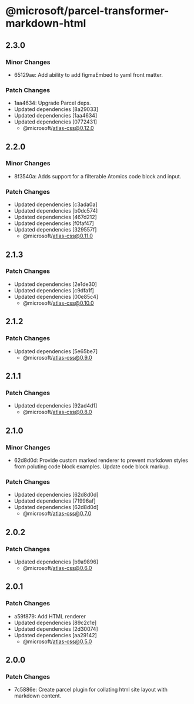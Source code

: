 # @microsoft/parcel-transformer-markdown-html

## 2.3.0

### Minor Changes

- 65129ae: Add ability to add figmaEmbed to yaml front matter.

### Patch Changes

- 1aa4634: Upgrade Parcel deps.
- Updated dependencies [8a29033]
- Updated dependencies [1aa4634]
- Updated dependencies [0772431]
  - @microsoft/atlas-css@0.12.0

## 2.2.0

### Minor Changes

- 8f3540a: Adds support for a filterable Atomics code block and input.

### Patch Changes

- Updated dependencies [c3ada0a]
- Updated dependencies [b0dc574]
- Updated dependencies [467d212]
- Updated dependencies [f0faf47]
- Updated dependencies [329557f]
  - @microsoft/atlas-css@0.11.0

## 2.1.3

### Patch Changes

- Updated dependencies [2e1de30]
- Updated dependencies [c9dfa1f]
- Updated dependencies [00e85c4]
  - @microsoft/atlas-css@0.10.0

## 2.1.2

### Patch Changes

- Updated dependencies [5e65be7]
  - @microsoft/atlas-css@0.9.0

## 2.1.1

### Patch Changes

- Updated dependencies [92ad4d1]
  - @microsoft/atlas-css@0.8.0

## 2.1.0

### Minor Changes

- 62d8d0d: Provide custom marked renderer to prevent markdown styles from poluting code block examples. Update code block markup.

### Patch Changes

- Updated dependencies [62d8d0d]
- Updated dependencies [71996af]
- Updated dependencies [62d8d0d]
  - @microsoft/atlas-css@0.7.0

## 2.0.2

### Patch Changes

- Updated dependencies [b9a9896]
  - @microsoft/atlas-css@0.6.0

## 2.0.1

### Patch Changes

- a59f879: Add HTML renderer
- Updated dependencies [89c2c1e]
- Updated dependencies [2d30074]
- Updated dependencies [aa29142]
  - @microsoft/atlas-css@0.5.0

## 2.0.0

### Patch Changes

- 7c5886e: Create parcel plugin for collating html site layout with markdown content.
